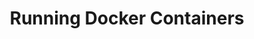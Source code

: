 ---
title: "Running Docker Containers"
teaching: 25
exercises: 15
questions:
- "What is a Docker container?"
- "How do I run a Docker container?"
- "How do I access a running Docker container?"
keypoints:
- "???"
---